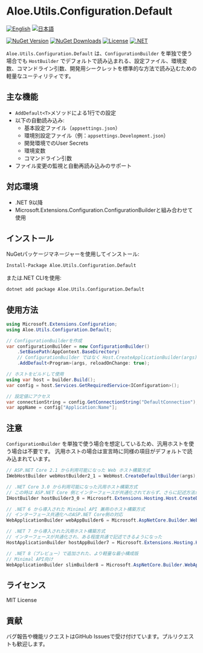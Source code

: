 # Aloe.Utils.Configuration.Default

[![English](https://img.shields.io/badge/Language-English-blue)](./README.md)
[![日本語](https://img.shields.io/badge/言語-日本語-blue)](./README.ja.md)

[![NuGet Version](https://img.shields.io/nuget/v/Aloe.Utils.Configuration.Default.svg)](https://www.nuget.org/packages/Aloe.Utils.Configuration.Default)
[![NuGet Downloads](https://img.shields.io/nuget/dt/Aloe.Utils.Configuration.Default.svg)](https://www.nuget.org/packages/Aloe.Utils.Configuration.Default)
[![License](https://img.shields.io/github/license/ted-sharp/aloe-utils-configuration-default.svg)](LICENSE)
[![.NET](https://img.shields.io/badge/.NET-9.0-blue.svg)](https://dotnet.microsoft.com/download/dotnet/9.0)

`Aloe.Utils.Configuration.Default` は、`ConfigurationBuilder` を単独で使う場合でも `HostBuilder` でデフォルトで読み込まれる、設定ファイル、環境変数、コマンドライン引数、開発用シークレットを標準的な方法で読み込むための軽量なユーティリティです。

## 主な機能

* `AddDefault<T>`メソッドによる1行での設定
* 以下の自動読み込み:
  * 基本設定ファイル（`appsettings.json`）
  * 環境別設定ファイル（例：`appsettings.Development.json`）
  * 開発環境でのUser Secrets
  * 環境変数
  * コマンドライン引数
* ファイル変更の監視と自動再読み込みのサポート

## 対応環境

* .NET 9以降
* Microsoft.Extensions.Configuration.ConfigurationBuilderと組み合わせて使用

## インストール

NuGetパッケージマネージャーを使用してインストール:

```cmd
Install-Package Aloe.Utils.Configuration.Default
```

または.NET CLIを使用:

```cmd
dotnet add package Aloe.Utils.Configuration.Default
```

## 使用方法

```csharp
using Microsoft.Extensions.Configuration;
using Aloe.Utils.Configuration.Default;

// ConfigurationBuilderを作成
var configurationBuilder = new ConfigurationBuilder()
    .SetBasePath(AppContext.BaseDirectory)
    // ConfigurationBuilder ではなく Host.CreateApplicationBuilder(args); を使う場合は不要です。
    .AddDefault<Program>(args, reloadOnChange: true);

// ホストをビルドして使用
using var host = builder.Build();
var config = host.Services.GetRequiredService<IConfiguration>();

// 設定値にアクセス
var connectionString = config.GetConnectionString("DefaultConnection");
var appName = config["Application:Name"];
```

## 注意

`ConfigurationBuilder` を単独で使う場合を想定しているため、汎用ホストを使う場合は不要です。
汎用ホストの場合は宣言時に同様の項目がデフォルトで読み込まれています。

```csharp
// ASP.NET Core 2.1 から利用可能になった Web ホスト構築方式
IWebHostBuilder webHostBuilder2_1 = WebHost.CreateDefaultBuilder(args);

// .NET Core 3.0 から利用可能になった汎用ホスト構築方式
// この時は ASP.NET Core 側とインターフェースが共通化されておらず、さらに記述方法がバラバラで混乱の元だった
IHostBuilder hostBuilder3_0 = Microsoft.Extensions.Hosting.Host.CreateDefaultBuilder(args);

// .NET 6 から導入された Minimal API 兼用のホスト構築方式
// インターフェース共通化へのASP.NET Core側の対応
WebApplicationBuilder webAppBuilder6 = Microsoft.AspNetCore.Builder.WebApplication.CreateBuilder(args);

// .NET 7 から導入された汎用ホスト構築方式
// インターフェースが共通化され、ある程度共通で記述できるようになった
HostApplicationBuilder hostAppBuilder7 = Microsoft.Extensions.Hosting.Host.CreateApplicationBuilder(args);

// .NET 8（プレビュー）で追加された、より軽量な最小構成版
// Minimal API向け
WebApplicationBuilder slimBuilder8 = Microsoft.AspNetCore.Builder.WebApplication.CreateSlimBuilder(args);
```

## ライセンス

MIT License

## 貢献

バグ報告や機能リクエストはGitHub Issuesで受け付けています。プルリクエストも歓迎します。
